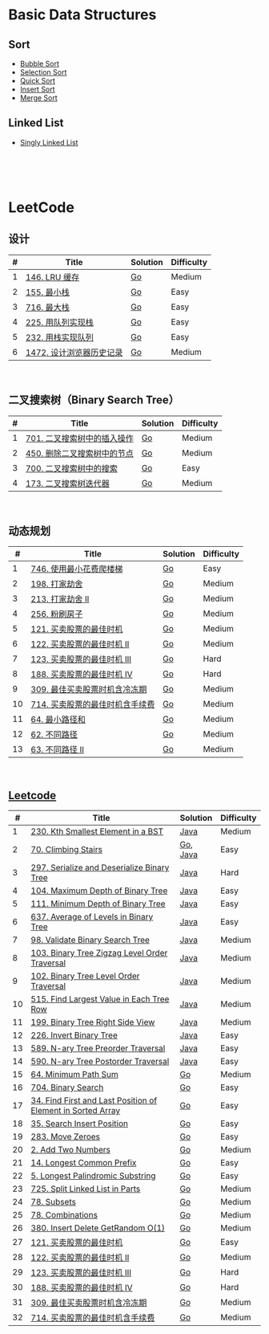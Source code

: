 # Basic Data Structures

## Sort

- [Bubble Sort](datastructure/sort/bubble-sort/bubble_sort.go)
- [Selection Sort](datastructure/sort/select-sort/select_sort.go)
- [Quick Sort](datastructure/sort/quick-sort/quick_sort_in_place.go)
- [Insert Sort](datastructure/sort/insert-sort/insert_sort.go)
- [Merge Sort](datastructure/sort/merge-sort/merge_sort.go)

## Linked List

- [Singly Linked List](datastructure/linkedlist/singly_linked_list.go)

</br>
</br>
</br>

# LeetCode

## 设计

| #   | Title                                                                                | Solution                                                              | Difficulty |
| --- | ------------------------------------------------------------------------------------ | --------------------------------------------------------------------- | ---------- |
| 1   | [146. LRU 缓存](https://leetcode-cn.com/problems/lru-cache/)                         | [Go](./src/go/146-lru-cache/lru_cache.go)                             | Medium     |
| 2   | [155. 最小栈](https://leetcode-cn.com/problems/min-stack/)                           | [Go](./src/go/155-min-stack/min_stack.go)                             | Easy       |
| 3   | [716. 最大栈](https://leetcode-cn.com/problems/max-stack/)                           | [Go](./src/go/716-max-stack/max_stack.go)                             | Easy       |
| 4   | [225. 用队列实现栈](https://leetcode-cn.com/problems/implement-stack-using-queues/)  | [Go](./src/go/225-implement-stack-using-queues/stack_using_queues.go) | Easy       |
| 5   | [232. 用栈实现队列](https://leetcode-cn.com/problems/implement-queue-using-stacks/)  | [Go](./src/go/232-implement-queue-using-stacks/queue_using_stack.go)  | Easy       |
| 6   | [1472. 设计浏览器历史记录](https://leetcode-cn.com/problems/design-browser-history/) | [Go](./src/go/1472-design-browser-history/broser_history.go)          | Medium     |

<br/>

## 二叉搜索树（Binary Search Tree）

| #   | Title                                                                                             | Solution                                                              | Difficulty |
| --- | ------------------------------------------------------------------------------------------------- | --------------------------------------------------------------------- | ---------- |
| 1   | [701. 二叉搜索树中的插入操作](https://leetcode-cn.com/problems/insert-into-a-binary-search-tree/) | [Go](./src/go/701-insert-into-a-binary-search-tree/insert_bst.go)     | Medium     |
| 2   | [450. 删除二叉搜索树中的节点](https://leetcode-cn.com/problems/delete-node-in-a-bst/)             | [Go](./src/go/450-delete-node-in-a-bst/delete_bst.go)                 | Medium     |
| 3   | [700. 二叉搜索树中的搜索](https://leetcode-cn.com/problems/search-in-a-binary-search-tree/)       | [Go](./src/go/700-search-in-a-binary-search-tree/search_bst.go)       | Easy       |
| 4   | [173. 二叉搜索树迭代器](https://leetcode-cn.com/problems/binary-search-tree-iterator/)            | [Go](./src/go/225-implement-stack-using-queues/stack_using_queues.go) | Medium     |

<br/>

## 动态规划

| #   | Title                                                                                                                     | Solution                                                                                  | Difficulty |
| --- | ------------------------------------------------------------------------------------------------------------------------- | ----------------------------------------------------------------------------------------- | ---------- |
| 1   | [746. 使用最小花费爬楼梯](https://leetcode-cn.com/problems/min-cost-climbing-stairs/)                                     | [Go](./src/go/746-min-cost-climbing-stairs/min_stairs.go)                                 | Easy       |
| 2   | [198. 打家劫舍](https://leetcode-cn.com/problems/house-robber/)                                                           | [Go](./src/go/198-house-robber/robber.go)                                                 | Medium     |
| 3   | [213. 打家劫舍 II](https://leetcode-cn.com/problems/house-robber-ii/)                                                     | [Go](./src/go/213-house-robber-ii/robber_next.go)                                         | Medium     |
| 4   | [256. 粉刷房子](https://leetcode-cn.com/problems/paint-house/)                                                            | [Go](./src/go/256-paint-house/paint_house.go)                                             | Medium     |
| 5   | [121. 买卖股票的最佳时机](https://leetcode-cn.com/problems/best-time-to-buy-and-sell-stock/)                              | [Go](./src/go/121-best-time-to-buy-and-sell-stock/sell_stock.go)                          | Medium     |
| 6   | [122. 买卖股票的最佳时机 II](https://leetcode-cn.com/problems/best-time-to-buy-and-sell-stock-ii/)                        | [Go](./src/go/122-best-time-to-buy-and-sell-stock-ii/sell_stock_ii.go)                    | Medium     |
| 7   | [123. 买卖股票的最佳时机 III](https://leetcode-cn.com/problems/best-time-to-buy-and-sell-stock-iii/)                      | [Go](./src/go/123-best-time-to-buy-and-sell-stock-iii/sell_stock_iii.go)                  | Hard       |
| 8   | [188. 买卖股票的最佳时机 IV](https://leetcode-cn.com/problems/best-time-to-buy-and-sell-stock-iv/)                        | [Go](./src/go/188-best-time-to-buy-and-sell-stock-iv/sell_stock_iv.go)                    | Hard       |
| 9   | [309. 最佳买卖股票时机含冷冻期](https://leetcode-cn.com/problems/best-time-to-buy-and-sell-stock-with-cooldown/)          | [Go](./src/go/309-best-time-to-buy-and-sell-stock-with-cooldown/sell_stock_cooldown.go)   | Medium     |
| 10  | [714. 买卖股票的最佳时机含手续费](https://leetcode-cn.com/problems/best-time-to-buy-and-sell-stock-with-transaction-fee/) | [Go](./src/go/714-best-time-to-buy-and-sell-stock-with-transaction-fee/sell_stock_fee.go) | Medium     |
| 11  | [64. 最小路径和](https://leetcode-cn.com/problems/minimum-path-sum/)                                                      | [Go](./src/go/64-minimum-path-sum/min_path_sum.go)                                        | Medium     |
| 12  | [62. 不同路径](https://leetcode-cn.com/problems/minimum-path-sum/)                                                        | [Go](./src/go/62-unique-paths/unique_path.go)                                             | Medium     |
| 13  | [63. 不同路径 II](https://leetcode-cn.com/problems/unique-paths-ii/)                                                      | [Go](./src/go/63-unique-paths-ii/unique_path_ii.go)                                       | Medium     |

<br />

## [Leetcode](https://leetcode.com/)

| #   | Title                                                                                                                                                    | Solution                                                                                                 | Difficulty |
| --- | -------------------------------------------------------------------------------------------------------------------------------------------------------- | -------------------------------------------------------------------------------------------------------- | ---------- |
| 1   | [230. Kth Smallest Element in a BST](https://leetcode-cn.com/problems/kth-smallest-element-in-a-bst/)                                                    | [Java](./src/java/230-kth-smallest-element-in-a-bst/KthSmallest.java)                                    | Medium     |
| 2   | [70. Climbing Stairs](https://leetcode-cn.com/problems/climbing-stairs/)                                                                                 | [Go](./src/go/70-climbing-stairs/climbStairs.go), [Java](./src/java/70-climbing-stairs/climbStairs.java) | Easy       |
| 3   | [297. Serialize and Deserialize Binary Tree](https://leetcode-cn.com/problems/serialize-and-deserialize-binary-tree/)                                    | [Java](./src/java/297-serialize-and-deserialize-binary-tree/Codec.java)                                  | Hard       |
| 4   | [104. Maximum Depth of Binary Tree](https://leetcode-cn.com/problems/maximum-depth-of-binary-tree/)                                                      | [Java](./src/java/104-maximum-depth-of-binary-tree/MaxDepth.java)                                        | Easy       |
| 5   | [111. Minimum Depth of Binary Tree](https://leetcode-cn.com/problems/minimum-depth-of-binary-tree/)                                                      | [Java](./src/java/111-minimum-depth-of-binary-tree/MinDepth.java)                                        | Easy       |
| 6   | [637. Average of Levels in Binary Tree](https://leetcode-cn.com/problems/average-of-levels-in-binary-tree/)                                              | [Java](./src/java/637-average-of-levels-in-binary-tree/AverageOfLevels.java)                             | Easy       |
| 7   | [98. Validate Binary Search Tree](https://leetcode-cn.com/problems/validate-binary-search-tree/)                                                         | [Java](./src/java/98-validate-binary-search-tree/ValidBST.java)                                          | Medium     |
| 8   | [103. Binary Tree Zigzag Level Order Traversal](https://leetcode-cn.com/problems/binary-tree-zigzag-level-order-traversal/)                              | [Java](./src/java/103-binary-tree-zigzag-level-order-traversal/ZigzagLevelOrder.java)                    | Medium     |
| 9   | [102. Binary Tree Level Order Traversal](https://leetcode-cn.com/problems/binary-tree-level-order-traversal/)                                            | [Java](./src/java/102-binary-tree-level-order-traversal/LevelOrder.java)                                 | Medium     |
| 10  | [515. Find Largest Value in Each Tree Row](https://leetcode-cn.com/problems/find-largest-value-in-each-tree-row/)                                        | [Java](./src/java/515-find-largest-value-in-each-tree-row/LargestValues.java)                            | Medium     |
| 11  | [199. Binary Tree Right Side View](https://leetcode-cn.com/problems/binary-tree-right-side-view/)                                                        | [Java](./src/java/199-binary-tree-right-side-view/RightSideView.java)                                    | Medium     |
| 12  | [226. Invert Binary Tree](https://leetcode-cn.com/problems/invert-binary-tree/)                                                                          | [Java](./src/java/226-invert-binary-tree/InvertTree.java)                                                | Easy       |
| 13  | [589. N-ary Tree Preorder Traversal](https://leetcode-cn.com/problems/n-ary-tree-preorder-traversal/)                                                    | [Java](./src/java/589-n-ary-tree-preorder-traversal/PreOrderTraversal.java)                              | Easy       |
| 14  | [590. N-ary Tree Postorder Traversal](https://leetcode-cn.com/problems/n-ary-tree-postorder-traversal/)                                                  | [Java](./src/java/590-n-ary-tree-postorder-traversal/PostOrderTraversal.java)                            | Easy       |
| 15  | [64. Minimum Path Sum](https://leetcode-cn.com/problems/minimum-path-sum/)                                                                               | [Go](./src/go/64-minimum-path-sum/min_path_sum.go)                                                       | Medium     |
| 16  | [704. Binary Search](https://leetcode-cn.com/problems/binary-search/)                                                                                    | [Go](./src/go/704-binary-search/BinarySearch.go)                                                         | Easy       |
| 17  | [34. Find First and Last Position of Element in Sorted Array](https://leetcode-cn.com/problems/find-first-and-last-position-of-element-in-sorted-array/) | [Go](./src/go/34-find-first-and-last-position-of-element-in-sorted-array/SearchRange.go)                 | Easy       |
| 18  | [35. Search Insert Position](https://leetcode-cn.com/problems/search-insert-position/)                                                                   | [Go](./src/go/35-search-insert-position/SearchInsert.go)                                                 | Easy       |
| 19  | [283. Move Zeroes](https://leetcode-cn.com/problems/move-zeroes/)                                                                                        | [Go](./src/go/283-move-zeroes/MoveZeros.go)                                                              | Easy       |
| 20  | [2. Add Two Numbers](https://leetcode-cn.com/problems/add-two-numbers/)                                                                                  | [Go](./src/go/2-add-two-numbers/AddTwoNumbers.go)                                                        | Medium     |
| 21  | [14. Longest Common Prefix](https://leetcode-cn.com/problems/longest-common-prefix/)                                                                     | [Go](./src/go/14-longest-common-prefix/LongestCommonPrefix.go)                                           | Easy       |
| 22  | [5. Longest Palindromic Substring](https://leetcode-cn.com/problems/longest-palindromic-substring/)                                                      | [Go](./src/go/5-longest-palindromic-substring/LongestPalindromicSubstring.go)                            | Easy       |
| 23  | [725. Split Linked List in Parts](https://leetcode-cn.com/problems/split-linked-list-in-parts/)                                                          | [Go](./src/go/725-split-linked-list-in-parts/SplitLinkedListinParts.go)                                  | Medium     |
| 24  | [78. Subsets](https://leetcode-cn.com/problems/subsets/)                                                                                                 | [Go](./src/go/78-subsets/Subsets.go)                                                                     | Medium     |
| 25  | [78. Combinations](https://leetcode-cn.com/problems/combinations/)                                                                                       | [Go](./src/go/77-combinations/Combinations.go)                                                           | Medium     |
| 26  | [380. Insert Delete GetRandom O(1)](https://leetcode-cn.com/problems/insert-delete-getrandom-o1/)                                                        | [Go](./src/go/380-insert-delete-getrandom/RandomizedSet.go)                                              | Medium     |
| 27  | [121. 买卖股票的最佳时机](https://leetcode-cn.com/problems/best-time-to-buy-and-sell-stock/)                                                             | [Go](./src/go/121-best-time-to-buy-and-sell-stock/sell_stock.go)                                         | Easy       |
| 28  | [122. 买卖股票的最佳时机 II](https://leetcode-cn.com/problems/best-time-to-buy-and-sell-stock-ii/)                                                       | [Go](./src/go/122-best-time-to-buy-and-sell-stock-ii/sell_stock_ii.go)                                   | Medium     |
| 29  | [123. 买卖股票的最佳时机 III](https://leetcode-cn.com/problems/best-time-to-buy-and-sell-stock-iii/)                                                     | [Go](./src/go/123-best-time-to-buy-and-sell-stock-iii/sell_stock_iii.go)                                 | Hard       |
| 30  | [188. 买卖股票的最佳时机 IV](https://leetcode-cn.com/problems/best-time-to-buy-and-sell-stock-iv/)                                                       | [Go](./src/go/188-best-time-to-buy-and-sell-stock-iv/sell_stock_iv.go)                                   | Hard       |
| 31  | [309. 最佳买卖股票时机含冷冻期](https://leetcode-cn.com/problems/best-time-to-buy-and-sell-stock-with-cooldown/)                                         | [Go](./src/go/309-best-time-to-buy-and-sell-stock-with-cooldown/sell_stock_cooldown.go)                  | Medium     |
| 32  | [714. 买卖股票的最佳时机含手续费](https://leetcode-cn.com/problems/best-time-to-buy-and-sell-stock-with-transaction-fee/)                                | [Go](./src/go/714-best-time-to-buy-and-sell-stock-with-transaction-fee/sell_stock_fee.go)                | Medium     |
